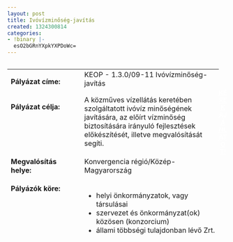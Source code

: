 ```yaml
---
layout: post
title: Ivóvízminőség-javítás
created: 1324300814
categories:
- !binary |-
  esO2bGRnYXpkYXPDoWc=
---
```

<table style="width: 485px; height: 390px;" align="left" border="0" cellpadding="0" cellspacing="0"><tbody><tr><td valign="top" width="187"><p><strong>Pályázat címe:</strong></p></td><td valign="top" width="428">KEOP - 1.3.0/09-11 Ivóvízminőség-javítás</td></tr><tr><td valign="top" width="187"><p><strong>Pályázat célja:</strong></p></td><td valign="top" width="428">A közműves vízellátás keretében szolgáltatott ivóvíz minőségének javítására, az előírt vízminőség biztosítására irányuló fejlesztések előkészítését, illetve megvalósítását segíti.</td></tr><tr><td valign="top" width="187"><p><strong>Megvalósítás helye:&nbsp;</strong></p></td><td valign="top" width="428"><p>Konvergencia régió/Közép-Magyarország</p></td></tr><tr valign="top" align="left"><td valign="top" width="187"><strong>Pályázók köre:</strong></td><td valign="top" width="428"><ul><li>helyi önkormányzatok, vagy társulásai</li><li>szervezet és önkormányzat(ok) közösen (konzorcium)</li><li>állami többségi tulajdonban lévő Zrt.</li></ul></td></tr><tr><td valign="top" width="187"><p><strong>Támogatás formája:</strong></p></td><td valign="top" width="428"><p>Vissza nem térítendő</p><ul><li>min. 20 millió Ft – 260 millió Ft (90%)</li><li>260 millió Ft felett a támogatási arány számítása a finanszírozási hiányból származtatott összeg alapján történik</li><li>önrész: 10 %</li></ul><p>&nbsp;</p></td></tr><tr><td valign="top" width="187"><p><strong>Támogatás mértéke:</strong></p></td><td valign="top" width="428">Max. 90 % (ÁFA-val)</td></tr><tr><td valign="top" width="187"><p><strong>Biztosíték:</strong></p></td><td valign="top" width="428"><p>ingatlan</p></td></tr><tr><td valign="top" width="187"><p><strong>Beadási határidő:</strong></p></td><td valign="top" width="428"><p>2011. február 10-től a kiírás felfüggesztéséig.</p></td></tr><tr><td valign="top" width="187"><p><strong>Projekt időtartama:</strong></p></td><td valign="top" width="428">Kivitelezés: nagyprojektnél max. 5 év, egyéb projektnél 3 év</td></tr><tr><td valign="top" width="187"><p><strong>Bírálat:</strong></p></td><td valign="top" width="428"><p>Egyfordulós</p></td></tr><tr><td valign="top" width="187"><p><strong>Kiíró:</strong></p></td><td valign="top" width="428"><p>NFÜ</p></td></tr><tr><td valign="top" width="187"><strong>Közreműködő szervezet:</strong></td><td valign="top" width="428">Környezetvédelmi Fejlesztési Igazgatóság</td></tr><tr><td valign="top" width="187"><strong>Letöltendő dokumentáció:</strong></td><td valign="top" width="428"><a href="http://www.nfu.hu/">www.nfu.hu</a></td></tr></tbody></table><p>&nbsp;</p><p>&nbsp;</p><p style="text-align: center;"><strong><a href="http://www.goldconsulting.eu/palyazati-elominosito-adatlap" class="button red" style="color: rgb(255, 255, 255);">KÉREK AJÁNLATOT!</a></strong></p>
